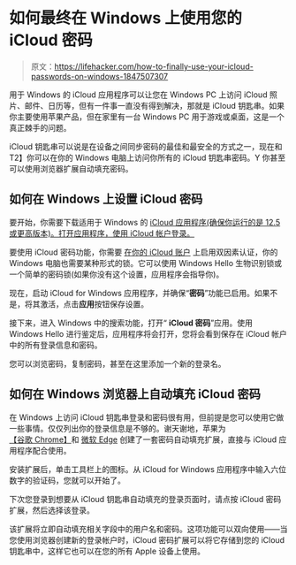 # 如何最终在 Windows 上使用您的 iCloud 密码

> 原文：<https://lifehacker.com/how-to-finally-use-your-icloud-passwords-on-windows-1847507307>

用于 Windows 的 iCloud 应用程序可以让您在 Windows PC 上访问 iCloud 照片、邮件、日历等，但有一件事一直没有得到解决，那就是 iCloud 钥匙串。如果你主要使用苹果产品，但在家里有一台 Windows PC 用于游戏或桌面，这是一个真正棘手的问题。



iCloud 钥匙串可以说是在设备之间同步密码的最佳和最安全的方式之一，现在和 T2】你可以在你的 Windows 电脑上访问你所有的 iCloud 钥匙串密码。Y 你甚至可以使用浏览器扩展自动填充密码。

## 如何在 Windows 上设置 iCloud 密码

要开始，你需要下载适用于 Windows 的 [iCloud 应用程序(确保你运行的是 12.5 或更高版本)。打开应用程序，使用 iCloud 帐户登录。](https://www.microsoft.com/en-us/p/icloud/9pktq5699m62?rtc=1&activetab=pivot:overviewtab)

要使用 iCloud 密码功能，你需要 [在你的 iCloud 账户](https://support.apple.com/en-gb/HT204915) 上启用双因素认证，你的 Windows 电脑也需要某种形式的锁。它可以使用 Windows Hello 生物识别锁或一个简单的密码锁(如果你没有这个设置，应用程序会指导你)。

现在，启动 iCloud for Windows 应用程序，并确保“**密码**”功能已启用。如果不是，将其激活，点击**应用**按钮保存设置。

接下来，进入 Windows 中的搜索功能，打开“ **iCloud 密码**”应用。使用 Windows Hello 进行鉴定后，应用程序将会打开，您将会看到保存在 iCloud 帐户中的所有登录信息和密码。

您可以浏览密码，复制密码，甚至在这里添加一个新的登录名。

## 如何在 Windows 浏览器上自动填充 iCloud 密码

在 Windows 上访问 iCloud 钥匙串登录和密码很有用，但前提是您可以使用它做一些事情。仅仅列出你的登录信息是不够的。谢天谢地，苹果为 [【谷歌 Chrome】](https://chrome.google.com/webstore/detail/icloud-passwords/pejdijmoenmkgeppbflobdenhhabjlaj)和 [微软 Edge](https://microsoftedge.microsoft.com/addons/detail/icloud-passwords/mfbcdcnpokpoajjciilocoachedjkima) 创建了一套密码自动填充扩展，直接与 iCloud 应用程序配合使用。

安装扩展后，单击工具栏上的图标。从 iCloud for Windows 应用程序中输入六位数字的验证码，您就可以开始了。

下次您登录到想要从 iCloud 钥匙串自动填充的登录页面时，请点按 iCloud 密码扩展，然后选择该登录。

该扩展将立即自动填充相关字段中的用户名和密码。这项功能可以双向使用——当您使用浏览器创建新的登录帐户时，iCloud 密码扩展可以将它存储到您的 iCloud 钥匙串中，这样它也可以在您的所有 Apple 设备上使用。